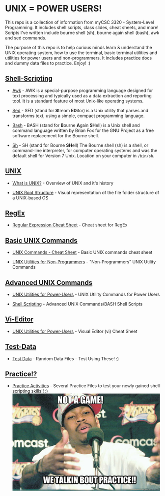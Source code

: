 # UNIX = POWER USERS! 

This repo is a collection of information from  myCSC 3320 - System-Level Programming. It includes shell scripts, class slides, cheat sheets, and more! Scripts I've written include bourne shell (sh), bourne again shell (bash), awk and sed commands.

The purpose of this repo is to help curious minds learn & understand the UNIX operating system, how to use the terminal, basic terminal utilities and utilities for power users and non-programmers. It includes practice docs and dummy data files to practice. Enjoy! :)

## [Shell-Scripting](Shell-Scripting/)

* [Awk](Shell-Scripting/Awk) - AWK is a special-purpose programming language designed for text processing and typically used as a data extraction and reporting tool. It is a standard feature of most Unix-like operating systems.

* [Sed](Shell-Scripting/Sed) - SED (stand for **S**tream **ED**itor) is a Unix utility that parses and transforms text, using a simple, compact programming language. 

* [Bash](Shell-Scripting/Bash) - BASH (stand for **B**ourne **A**gain **SH**ell) is a Unix shell and command language written by Brian Fox for the GNU Project as a free software replacement for the Bourne shell.

* [Sh](Shell-Scripting/Sh) - SH (stand for Bourne **SH**ell) The Bourne shell (sh) is a shell, or command-line interpreter, for computer operating systems and was the default shell for Version 7 Unix. Location on your computer in ```/bin/sh```.

## [UNIX](Slides/UNIX/)

* [What is UNIX?](Slides/UNIX/What-is-UNIX.pdf) - Overview of UNIX and it's history

* [UNIX Root Structure](Slides/UNIX/UNIX-Root-structure.pdf) - Visual representation of the file folder structure of a UNIX-based OS

## [RegEx](Slides/RegEx/)

* [Regular Expression Cheat Sheet](Slides/RegEx/Regular-Expression.pdf) - Cheat sheet for RegEx

## [Basic UNIX Commands](Slides/Basic-UNIX/)

* [UNIX Commands - Cheat Sheet](Slides/Basic-UNIX/UNIX-commands-cheatsheet.pdf) - Basic UNIX commands cheat sheet

* [UNIX Utilities for Non-Programmers](Slides/Basic-UNIX/UNIX-Utilities-for-non-programmers) - "Non-Programmers" UNIX Utility Commands
 
 ## [Advanced UNIX Commands](Slides/Advanced-UNIX/)

* [UNIX Utilities for Power-Users](Slides/Basic-UNIX/UNIX-Shell-Scripting.pdf) - UNIX Utility Commands for Power Users

* [Shell Scripting](Slides/Advanced-UNIX/UNIX-Shell-Scripting.pdf) - Advanced UNIX Commands/BASH Shell Scripts

 ## [Vi-Editor](Slides/Vi-Editor/)

* [UNIX Utilities for Power-Users](Slides/Vi-Editor/vi-editor-Quick-Reference.pdf) - Visual Editor (vi) Cheat Sheet
 
## [Test-Data](Test-Data/)

* [Test Data](Test-Data/) - Random Data Files - Test Using These! :)

## [Practice!?](Practice/)

* [Practice Activities](Practice/) - Several Practice Files to test your newly gained shell scripting skills!! :) 
![](PRACTICE.jpg)